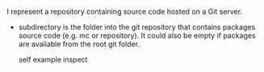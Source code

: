 I represent a repository containing source code hosted on a Git server.

- subdirectory is the folder into the git repository that contains packages source code (e.g. mc or repository). It could also be empty if packages are available from the root git folder.

	self example inspect